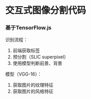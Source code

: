 # 交互式图像分割代码

### 基于TensorFlow.js

识别流程：
1. 前端获取标签
2. 预分割（SLIC superpixel）
3. 使用模型判断前景、背景

模型（VGG-16）：
1. 获取图片的纹理特征
2. 获取图片的风格特征
